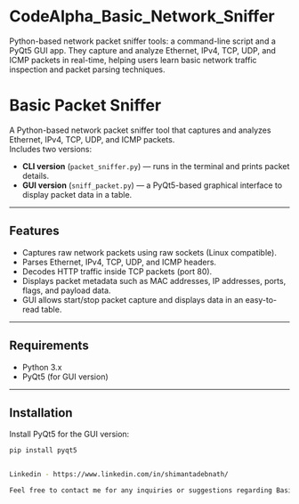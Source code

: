 # CodeAlpha_Basic_Network_Sniffer
  Python-based network packet sniffer tools: a command-line script and a PyQt5 GUI app. They capture and analyze Ethernet, IPv4, TCP, UDP, and ICMP packets in real-time, helping users learn basic network traffic inspection and packet parsing techniques.


# Basic Packet Sniffer

A Python-based network packet sniffer tool that captures and analyzes Ethernet, IPv4, TCP, UDP, and ICMP packets.  
Includes two versions:
- **CLI version** (`packet_sniffer.py`) — runs in the terminal and prints packet details.
- **GUI version** (`sniff_packet.py`) — a PyQt5-based graphical interface to display packet data in a table.

---

## Features

- Captures raw network packets using raw sockets (Linux compatible).
- Parses Ethernet, IPv4, TCP, UDP, and ICMP headers.
- Decodes HTTP traffic inside TCP packets (port 80).
- Displays packet metadata such as MAC addresses, IP addresses, ports, flags, and payload data.
- GUI allows start/stop packet capture and displays data in an easy-to-read table.

---

## Requirements

- Python 3.x
- PyQt5 (for GUI version)

---

## Installation

Install PyQt5 for the GUI version:

```bash
pip install pyqt5


Linkedin - https://www.linkedin.com/in/shimantadebnath/

Feel free to contact me for any inquiries or suggestions regarding Basic Packet Sniffer. Thank you for your interest!
